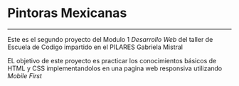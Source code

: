 # Pintoras Mexicanas

---

Este es el segundo proyecto del Modulo 1 _Desarrollo Web_ del taller de Escuela de Codigo impartido en el PILARES Gabriela Mistral

EL objetivo de este proyecto es practicar los conocimientos básicos de HTML y CSS implementandolos en una pagina web responsiva utilizando _Mobile First_

